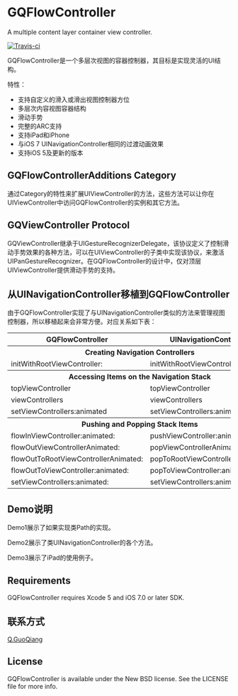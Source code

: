 GQFlowController
================

A multiple content layer container view controller. 

[![Travis-ci](https://travis-ci.org/gonefish/GQFlowController.png)](https://travis-ci.org/gonefish/GQFlowController)

GQFlowController是一个多层次视图的容器控制器，其目标是实现灵活的UI结构。

特性：
* 支持自定义的滑入或滑出视图控制器方位
* 多层次内容视图容器结构
* 滑动手势
* 完整的ARC支持
* 支持iPad和iPhone
* 与iOS 7 UINavigationController相同的过渡动画效果
* 支持iOS 5及更新的版本


GQFlowControllerAdditions Category
-------------------------
通过Category的特性来扩展UIViewController的方法，这些方法可以让你在UIViewController中访问GQFlowController的实例和其它方法。


GQViewController Protocol
---------------------------------
GQViewController继承于UIGestureRecognizerDelegate，该协议定义了控制滑动手势效果的各种方法，可以在UIViewController的子类中实现该协议，来激活UIPanGestureRecognizer。在GQFlowController的设计中，仅对顶层UIViewController提供滑动手势的支持。


从UINavigationController移植到GQFlowController
---------------------------------------------

由于GQFlowController实现了与UINavigationController类似的方法来管理视图控制器，所以移植起来会非常方便。对应关系如下表：

<table>
  <tr>
    <th>GQFlowController</th>
    <th>UINavigationController</th>
  </tr>
  <tr>
    <th colspan="2">Creating Navigation Controllers</th>
  </tr>
  <tr>
    <td>initWithRootViewController:</td>
    <td>initWithRootViewController:</td>
  </tr>
  <tr>
    <th colspan="2">Accessing Items on the Navigation Stack</th>
  </tr>
  <tr>
    <td>topViewController</td>
    <td>topViewController</td>
  </tr>
  <tr>
    <td>viewControllers</td>
    <td>viewControllers</td>
  </tr>
   <tr>
    <td>setViewControllers:animated</td>
    <td>setViewControllers:animated</td>
  </tr>
  <tr>
    <th colspan="2">Pushing and Popping Stack Items</th>
  </tr>
  <tr>
    <td>flowInViewController:animated:</td>
    <td>pushViewController:animated:</td>
  </tr>
  <tr>
    <td>flowOutViewControllerAnimated:</td>
    <td>popViewControllerAnimated:</td>
  </tr>
  <tr>
    <td>flowOutToRootViewControllerAnimated:</td>
    <td>popToRootViewControllerAnimated:</td>
  </tr>
  <tr>
    <td>flowOutToViewController:animated:</td>
    <td>popToViewController:animated:</td>
  </tr>
  <tr>
    <td>setViewControllers:animated:</td>
    <td>setViewControllers:animated:</td>
  </tr>
</table>

Demo说明
-------

Demo1展示了如果实现类Path的实现。

Demo2展示了类UINavigationController的各个方法。

Demo3展示了iPad的使用例子。


Requirements
------------
GQFlowController requires Xcode 5 and iOS 7.0 or later SDK.


联系方式
---

[Q.GuoQiang](https://github.com/gonefish)

License
-------

GQFlowController is available under the New BSD license. See the LICENSE file for more info.
